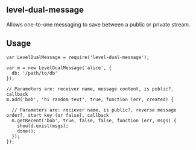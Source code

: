 ## level-dual-message

Allows one-to-one messaging to save between a public or private stream.

## Usage

    var LevelDualMessage = require('level-dual-message');

    var m = new LevelDualMessage('alice', {
      db: '/path/to/db'
    });

    // Parameters are: receiver name, message content, is public?, callback
    m.add('bob', 'hi random text', true, function (err, created) {

      // Parameters are: reciever name, is public?, reverse message order?, start key (or false), callback
      m.getRecent('bob', true, false, false, function (err, msgs) {
        should.exist(msgs);
        done();
      });
    });
